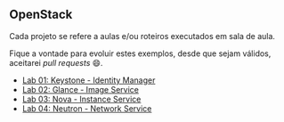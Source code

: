 ## OpenStack

Cada projeto se refere a aulas e/ou roteiros executados em sala de aula.

Fique a vontade para evoluir estes exemplos, desde que sejam válidos, aceitarei *pull requests* 😄.

 - [Lab 01: Keystone - Identity Manager](https://github.com/josecastillolema/fiap/blob/master/cld/openstack/lab01-keystone.md)
 - [Lab 02: Glance - Image Service](https://github.com/josecastillolema/fiap/blob/master/cld/openstack/lab02-glance.md)
 - [Lab 03: Nova - Instance Service](https://github.com/josecastillolema/fiap/blob/master/cld/openstack/lab03-nova.md)
 - [Lab 04: Neutron - Network Service](https://github.com/josecastillolema/fiap/blob/master/cld/openstack/lab04-neutron.md)

